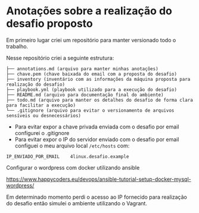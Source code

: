 # Anotações sobre a realização do desafio proposto

Em primeiro lugar criei um repositório para manter versionado todo o trabalho.

Nesse repositório criei a seguinte estrutura:

```
├── annotations.md (arquivo para manter minhas anotações)
├── chave.pem (chave baixada do email com a proposta do desafio)
├── inventory (inventário com as informações da máquina proposta para realização do desafio)
├── playbook.yml (playbook utilizado para a execução do desafio)
├── README.md (arquivo para documentação final do ambiente)
├── todo.md (arquivo para manter os detalhes do desafio de forma clara para facilitar a execução)
└── .gitignore (arquivo para evitar o versionamento de arquivos sensíveis ou desnecessários)
```

- Para evitar expor a chave privada enviada com o desafio por email configurei o .gitignore
- Para evitar expor o IP do servidor enviado com o desafio por email configuei o meu arquivo local `/etc/hosts` com:

```
IP_ENVIADO_POR_EMAIL    4linux.desafio.example
```

Configurar o wordpress com docker utilizando ansible

https://www.happycoders.eu/devops/ansible-tutorial-setup-docker-mysql-wordpress/

Em determinado momento perdi o acesso ao IP fornecido para realização do desafio então simulei o ambiente utilizando o Vagrant.
